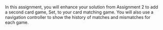 In this assignment, you will enhance your solution from Assignment 2 to add a second card game, Set, to your card matching game. You will also use a navigation controller to show the history of matches and mismatches for each game.
